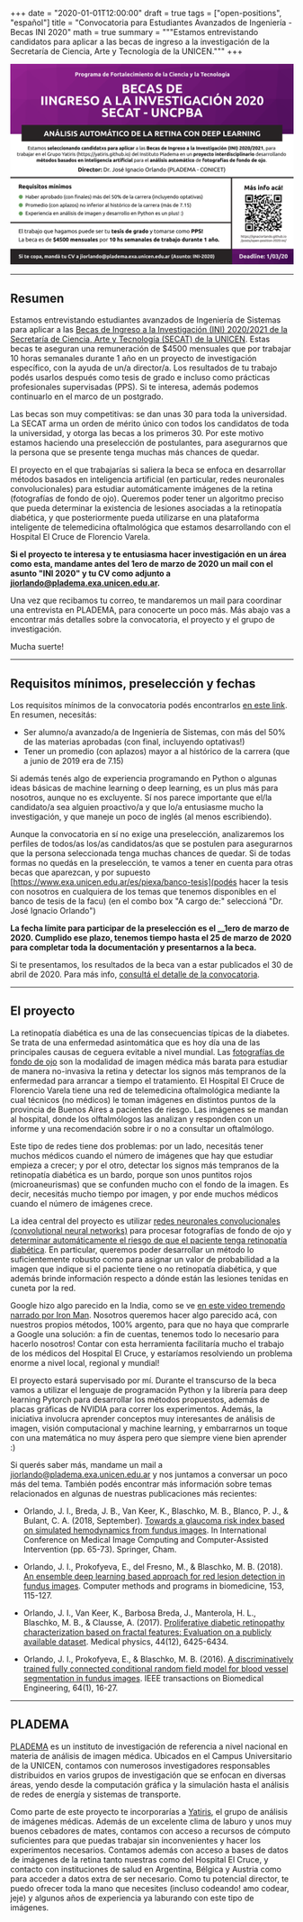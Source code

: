 +++
date = "2020-01-01T12:00:00"
draft = true
tags = ["open-positions", "español"]
title = "Convocatoria para Estudiantes Avanzados de Ingeniería - Becas INI 2020"
math = true
summary = """Estamos entrevistando candidatos para aplicar a las becas de ingreso a la investigación de la Secretaría de Ciencia, Arte y Tecnología de la UNICEN."""
+++

![Flyer](/img/headers/open-position-2020-ini-header.png)


---

## Resumen

Estamos entrevistando estudiantes avanzados de Ingeniería de Sistemas para aplicar a las [Becas de Ingreso a la Investigación (INI) 2020/2021 de la Secretaría de Ciencia, Arte y Tecnología (SECAT) de la UNICEN](http://secat.unicen.edu.ar/wp-content/uploads/2019/12/Convocatoria_INI_2019v2.pdf). Estas becas te aseguran una remuneración de $4500 mensuales que por trabajar 10 horas semanales durante 1 año en un proyecto de investigación específico, con la ayuda de un/a director/a. Los resultados de tu trabajo podés usarlos después como tesis de grado e incluso como prácticas profesionales supervisadas (PPS). Si te interesa, además podemos continuarlo en el marco de un postgrado.

Las becas son muy competitivas: se dan unas 30 para toda la universidad. La SECAT arma un orden de mérito único con todos los candidatos de toda la universidad, y otorga las becas a los primeros 30. Por este motivo estamos haciendo una preselección de postulantes, para asegurarnos que la persona que se presente tenga muchas más chances de quedar.

El proyecto en el que trabajarías si saliera la beca se enfoca en desarrollar métodos basados en inteligencia artificial (en particular, redes neuronales convolucionales) para estudiar automáticamente imágenes de la retina (fotografías de fondo de ojo). Queremos poder tener un algoritmo preciso que pueda determinar la existencia de lesiones asociadas a la retinopatía diabética, y que posteriormente pueda utilizarse en una plataforma inteligente de telemedicina oftalmológica que estamos desarrollando con el Hospital El Cruce de Florencio Varela.

**Si el proyecto te interesa y te entusiasma hacer investigación en un área como esta, mandame __antes del 1ero de marzo de 2020__ un mail con el asunto "INI 2020" y tu CV como adjunto a [jiorlando@pladema.exa.unicen.edu.ar](mailto:jiorlando@pladema.exa.unicen.edu.ar).**

Una vez que recibamos tu correo, te mandaremos un mail para coordinar una entrevista en PLADEMA, para conocerte un poco más. Más abajo vas a encontrar más detalles sobre la convocatoria, el proyecto y el grupo de investigación.

Mucha suerte!


---


## Requisitos mínimos, preselección y fechas

Los requisitos mínimos de la convocatoria podés encontrarlos [en este link](http://secat.unicen.edu.ar/wp-content/uploads/2019/12/Convocatoria_INI_2019v2.pdf). En resumen, necesitás:

* Ser alumno/a avanzado/a de Ingeniería de Sistemas, con más del 50% de las materias aprobadas (con final, incluyendo optativas!)
* Tener un promedio (con aplazos) mayor a al histórico de la carrera (que a junio de 2019 era de 7.15)

Si además tenés algo de experiencia programando en Python o algunas ideas básicas de machine learning o deep learning, es un plus más para nosotros, aunque no es excluyente. Sí nos parece importante que el/la candidato/a sea alguien proactivo/a y que lo/a entusiasme mucho la investigación, y que maneje un poco de inglés (al menos escribiendo).

Aunque la convocatoria en sí no exige una preselección, analizaremos los perfiles de todos/as los/as candidatos/as que se postulen para asegurarnos que la persona seleccionada tenga muchas chances de quedar.
Si de todas formas no quedás en la preselección, te vamos a tener en cuenta para otras becas que aparezcan, y por supuesto [https://www.exa.unicen.edu.ar/es/piexa/banco-tesis](podés hacer la tesis con nosotros en cualquiera de los temas que tenemos disponibles en el banco de tesis de la facu) (en el combo box "A cargo de:" seleccioná "Dr. José Ignacio Orlando")

**La fecha límite para participar de la preselección es el __1ero de marzo de 2020. Cumplido ese plazo, tenemos tiempo hasta el __25 de marzo de 2020__ para completar toda la documentación y presentarnos a la beca.**

Si te presentamos, los resultados de la beca van a estar publicados el 30 de abril de 2020. Para más info, [consultá el detalle de la convocatoria](hhttp://secat.unicen.edu.ar/wp-content/uploads/2019/12/Convocatoria_INI_2019v2.pdf).


---


## El proyecto

La retinopatía diabética es una de las consecuencias típicas de la diabetes. Se trata de una enfermedad asintomática que es hoy día una de las principales causas de ceguera evitable a nivel mundial. Las [fotografías de fondo de ojo](https://en.wikipedia.org/wiki/Fundus_photography) son la modalidad de imagen médica más barata para estudiar de manera no-invasiva la retina y detectar los signos más tempranos de la enfermedad para arrancar a tiempo el tratamiento. El Hospital El Cruce de Florencio Varela tiene una red de telemedicina oftalmológica mediante la cual técnicos (no médicos) le toman imágenes en distintos puntos de la provincia de Buenos Aires a pacientes de riesgo. Las imágenes se mandan al hospital, donde los olftalmólogos las analizan y responden con un informe y una recomendación sobre ir o no a consultar un oftalmólogo.

Este tipo de redes tiene dos problemas: por un lado, necesitás tener muchos médicos cuando el número de imágenes que hay que estudiar empieza a crecer; y por el otro, detectar los signos más tempranos de la retinopatía diabética es un bardo, porque son unos puntitos rojos (microaneurismas) que se confunden mucho con el fondo de la imagen. Es decir, necesitás mucho tiempo por imagen, y por ende muchos médicos cuando el número de imágenes crece.

La idea central del proyecto es utilizar [redes neuronales convolucionales (convolutional neural networks)](https://en.wikipedia.org/wiki/Convolutional_neural_network) para procesar fotografías de fondo de ojo y [determinar automáticamente el riesgo de que el paciente tenga retinopatía diabética](https://arxiv.org/pdf/1706.03008.pdf). En particular, queremos poder desarrollar un método lo suficientemente robusto como para asignar un valor de probabilidad a la imagen que indique si el paciente tiene o no retinopatía diabética, y que además brinde información respecto a dónde están las lesiones tenidas en cuneta por la red. 

Google hizo algo parecido en la India, como se ve [en este video tremendo narrado por Iron Man](https://youtu.be/V5aZjsWM2wo?t=955). Nosotros queremos hacer algo parecido acá, con nuestros propios métodos, 100% argento, para que no haya que comprarle a Google una solución: a fin de cuentas, tenemos todo lo necesario para hacerlo nosotros! Contar con esta herramienta facilitaría mucho el trabajo de los médicos del Hospital El Cruce, y estaríamos resolviendo un problema enorme a nivel local, regional y mundial!

El proyecto estará supervisado por mí. Durante el transcurso de la beca vamos a utilizar el lenguaje de programación Python y la librería para deep learning Pytorch para desarrollar los métodos propuestos, además de placas gráficas de NVIDIA para correr los experimentos. Además, la iniciativa involucra aprender conceptos muy interesantes de análisis de imagen, visión computacional y machine learning, y embarrarnos un toque con una matemática no muy áspera pero que siempre viene bien aprender :)

Si querés saber más, mandame un mail a jiorlando@pladema.exa.unicen.edu.ar y nos juntamos a conversar un poco más del tema. También podés encontrar más información sobre temas relacionados en algunas de nuestras publicaciones más recientes:

* Orlando, J. I., Breda, J. B., Van Keer, K., Blaschko, M. B., Blanco, P. J., & Bulant, C. A. (2018, September). [Towards a glaucoma risk index based on simulated hemodynamics from fundus images](https://arxiv.org/abs/1805.10273). In International Conference on Medical Image Computing and Computer-Assisted Intervention (pp. 65-73). Springer, Cham.

* Orlando, J. I., Prokofyeva, E., del Fresno, M., & Blaschko, M. B. (2018). [An ensemble deep learning based approach for red lesion detection in fundus images](https://arxiv.org/abs/1706.03008). Computer methods and programs in biomedicine, 153, 115-127.

* Orlando, J. I., Van Keer, K., Barbosa Breda, J., Manterola, H. L., Blaschko, M. B., & Clausse, A. (2017). [Proliferative diabetic retinopathy characterization based on fractal features: Evaluation on a publicly available dataset](https://www.ncbi.nlm.nih.gov/pubmed/29044550). Medical physics, 44(12), 6425-6434.

* Orlando, J. I., Prokofyeva, E., & Blaschko, M. B. (2016). [A discriminatively trained fully connected conditional random field model for blood vessel segmentation in fundus images](https://ieeexplore.ieee.org/document/7420682). IEEE transactions on Biomedical Engineering, 64(1), 16-27.


---


## PLADEMA

[PLADEMA](http://www.pladema.net/) es un instituto de investigación de referencia a nivel nacional en materia de análisis de imagen médica. Ubicados en el Campus Universitario de la UNICEN, contamos con numerosos investigadores responsables distribuidos en varios grupos de investigación que se enfocan en diversas áreas, yendo desde la computación gráfica y la simulación hasta el análisis de redes de energía y sistemas de transporte. 

Como parte de este proyecto te incorporarías a [Yatiris](https://yatiris.github.io), el grupo de análisis de imágenes médicas. Además de un excelente clima de laburo y unos muy buenos cebadores de mates, contamos con acceso a recursos de cómputo suficientes para que puedas trabajar sin inconvenientes y hacer los experimentos necesarios. Contamos además con acceso a bases de datos de imágenes de la retina tanto nuestras como del Hospital El Cruce, y contacto con instituciones de salud en Argentina, Bélgica y Austria como para acceder a datos extra de ser necesario. Como tu potencial director, te puedo ofrecer toda la mano que necesites (incluso codeando! amo codear, jeje) y algunos años de experiencia ya laburando con este tipo de imágenes.